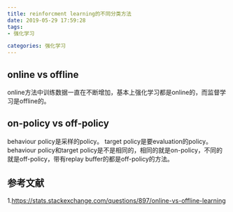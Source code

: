 ```yaml
---
title: reinforcment learning的不同分类方法
date: 2019-05-29 17:59:28
tags:
- 强化学习

categories: 强化学习
---
```


## online vs offline
online方法中训练数据一直在不断增加，基本上强化学习都是online的，而监督学习是offline的。

## on-policy vs off-policy
behaviour policy是采样的policy。
target policy是要evaluation的policy。
behaviour policy和target policy是不是相同的，相同的就是on-policy，不同的就是off-policy，带有replay buffer的都是off-policy的方法。


## 参考文献
1.https://stats.stackexchange.com/questions/897/online-vs-offline-learning
